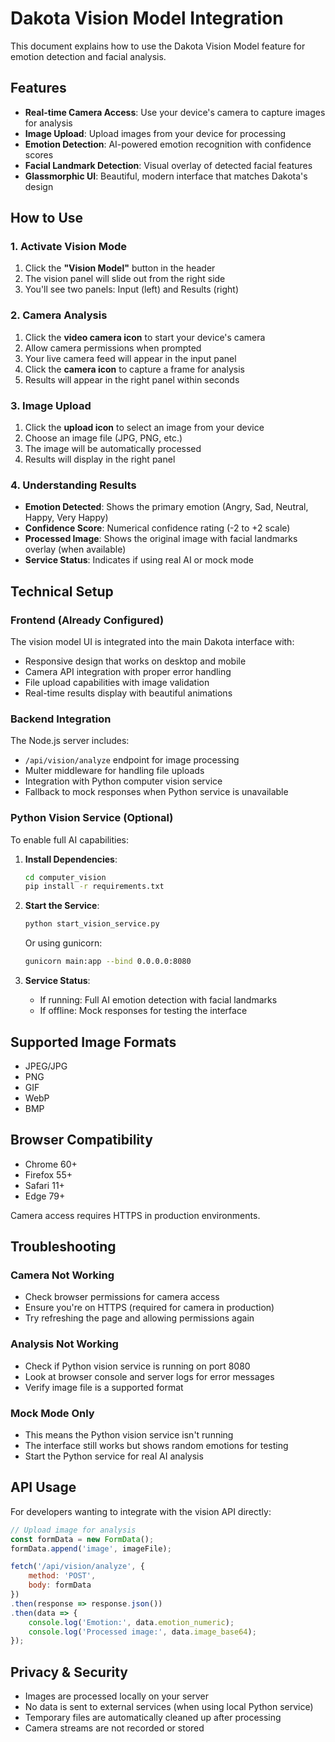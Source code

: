 # Dakota Vision Model Integration

This document explains how to use the Dakota Vision Model feature for emotion detection and facial analysis.

## Features

- **Real-time Camera Access**: Use your device's camera to capture images for analysis
- **Image Upload**: Upload images from your device for processing
- **Emotion Detection**: AI-powered emotion recognition with confidence scores
- **Facial Landmark Detection**: Visual overlay of detected facial features
- **Glassmorphic UI**: Beautiful, modern interface that matches Dakota's design

## How to Use

### 1. Activate Vision Mode
1. Click the **"Vision Model"** button in the header
2. The vision panel will slide out from the right side
3. You'll see two panels: Input (left) and Results (right)

### 2. Camera Analysis
1. Click the **video camera icon** to start your device's camera
2. Allow camera permissions when prompted
3. Your live camera feed will appear in the input panel
4. Click the **camera icon** to capture a frame for analysis
5. Results will appear in the right panel within seconds

### 3. Image Upload
1. Click the **upload icon** to select an image from your device
2. Choose an image file (JPG, PNG, etc.)
3. The image will be automatically processed
4. Results will display in the right panel

### 4. Understanding Results
- **Emotion Detected**: Shows the primary emotion (Angry, Sad, Neutral, Happy, Very Happy)
- **Confidence Score**: Numerical confidence rating (-2 to +2 scale)
- **Processed Image**: Shows the original image with facial landmarks overlay (when available)
- **Service Status**: Indicates if using real AI or mock mode

## Technical Setup

### Frontend (Already Configured)
The vision model UI is integrated into the main Dakota interface with:
- Responsive design that works on desktop and mobile
- Camera API integration with proper error handling
- File upload capabilities with image validation
- Real-time results display with beautiful animations

### Backend Integration
The Node.js server includes:
- `/api/vision/analyze` endpoint for image processing
- Multer middleware for handling file uploads
- Integration with Python computer vision service
- Fallback to mock responses when Python service is unavailable

### Python Vision Service (Optional)
To enable full AI capabilities:

1. **Install Dependencies**:
   ```bash
   cd computer_vision
   pip install -r requirements.txt
   ```

2. **Start the Service**:
   ```bash
   python start_vision_service.py
   ```
   Or using gunicorn:
   ```bash
   gunicorn main:app --bind 0.0.0.0:8080
   ```

3. **Service Status**:
   - If running: Full AI emotion detection with facial landmarks
   - If offline: Mock responses for testing the interface

## Supported Image Formats
- JPEG/JPG
- PNG
- GIF
- WebP
- BMP

## Browser Compatibility
- Chrome 60+
- Firefox 55+
- Safari 11+
- Edge 79+

Camera access requires HTTPS in production environments.

## Troubleshooting

### Camera Not Working
- Check browser permissions for camera access
- Ensure you're on HTTPS (required for camera in production)
- Try refreshing the page and allowing permissions again

### Analysis Not Working
- Check if Python vision service is running on port 8080
- Look at browser console and server logs for error messages
- Verify image file is a supported format

### Mock Mode Only
- This means the Python vision service isn't running
- The interface still works but shows random emotions for testing
- Start the Python service for real AI analysis

## API Usage

For developers wanting to integrate with the vision API directly:

```javascript
// Upload image for analysis
const formData = new FormData();
formData.append('image', imageFile);

fetch('/api/vision/analyze', {
    method: 'POST',
    body: formData
})
.then(response => response.json())
.then(data => {
    console.log('Emotion:', data.emotion_numeric);
    console.log('Processed image:', data.image_base64);
});
```

## Privacy & Security
- Images are processed locally on your server
- No data is sent to external services (when using local Python service)
- Temporary files are automatically cleaned up after processing
- Camera streams are not recorded or stored